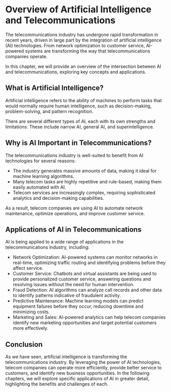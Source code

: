 Overview of Artificial Intelligence and Telecommunications
===================================================================================

The telecommunications industry has undergone rapid transformation in recent years, driven in large part by the integration of artificial intelligence (AI) technologies. From network optimization to customer service, AI-powered systems are transforming the way that telecommunications companies operate.

In this chapter, we will provide an overview of the intersection between AI and telecommunications, exploring key concepts and applications.

What is Artificial Intelligence?
--------------------------------

Artificial intelligence refers to the ability of machines to perform tasks that would normally require human intelligence, such as decision-making, problem-solving, and pattern recognition.

There are several different types of AI, each with its own strengths and limitations. These include narrow AI, general AI, and superintelligence.

Why is AI Important in Telecommunications?
------------------------------------------

The telecommunications industry is well-suited to benefit from AI technologies for several reasons:

* The industry generates massive amounts of data, making it ideal for machine learning algorithms.
* Many telecom tasks are highly repetitive and rule-based, making them easily automated with AI.
* Telecom services are increasingly complex, requiring sophisticated analytics and decision-making capabilities.

As a result, telecom companies are using AI to automate network maintenance, optimize operations, and improve customer service.

Applications of AI in Telecommunications
----------------------------------------

AI is being applied to a wide range of applications in the telecommunications industry, including:

* Network Optimization: AI-powered systems can monitor networks in real-time, optimizing traffic routing and identifying problems before they affect service.
* Customer Service: Chatbots and virtual assistants are being used to provide personalized customer service, answering questions and resolving issues without the need for human intervention.
* Fraud Detection: AI algorithms can analyze call records and other data to identify patterns indicative of fraudulent activity.
* Predictive Maintenance: Machine learning models can predict equipment failures before they occur, reducing downtime and minimizing costs.
* Marketing and Sales: AI-powered analytics can help telecom companies identify new marketing opportunities and target potential customers more effectively.

Conclusion
----------

As we have seen, artificial intelligence is transforming the telecommunications industry. By leveraging the power of AI technologies, telecom companies can operate more efficiently, provide better service to customers, and identify new business opportunities. In the following chapters, we will explore specific applications of AI in greater detail, highlighting the benefits and challenges of each.
